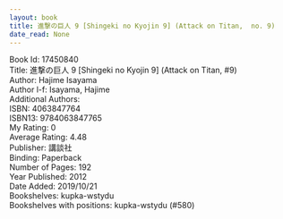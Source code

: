 ```yaml
---
layout: book
title: 進撃の巨人 9 [Shingeki no Kyojin 9] (Attack on Titan,  no. 9)
date_read: None
---
```


Book Id: 17450840<br />
Title: 進撃の巨人 9 [Shingeki no Kyojin 9] (Attack on Titan, #9)<br />
Author: Hajime Isayama<br />
Author l-f: Isayama, Hajime<br />
Additional Authors: <br />
ISBN: 4063847764<br />
ISBN13: 9784063847765<br />
My Rating: 0<br />
Average Rating: 4.48<br />
Publisher: 講談社<br />
Binding: Paperback<br />
Number of Pages: 192<br />
Year Published: 2012<br />
Date Added: 2019/10/21<br />
Bookshelves: kupka-wstydu<br />
Bookshelves with positions: kupka-wstydu (#580)<br />

